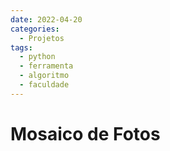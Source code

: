 ```yaml
---
date: 2022-04-20
categories:
  - Projetos
tags:
  - python
  - ferramenta
  - algoritmo
  - faculdade
---
```


# Mosaico de Fotos
